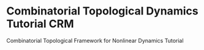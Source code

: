 # Combinatorial Topological Dynamics Tutorial CRM

Combinatorial Topological Framework for Nonlinear Dynamics Tutorial
